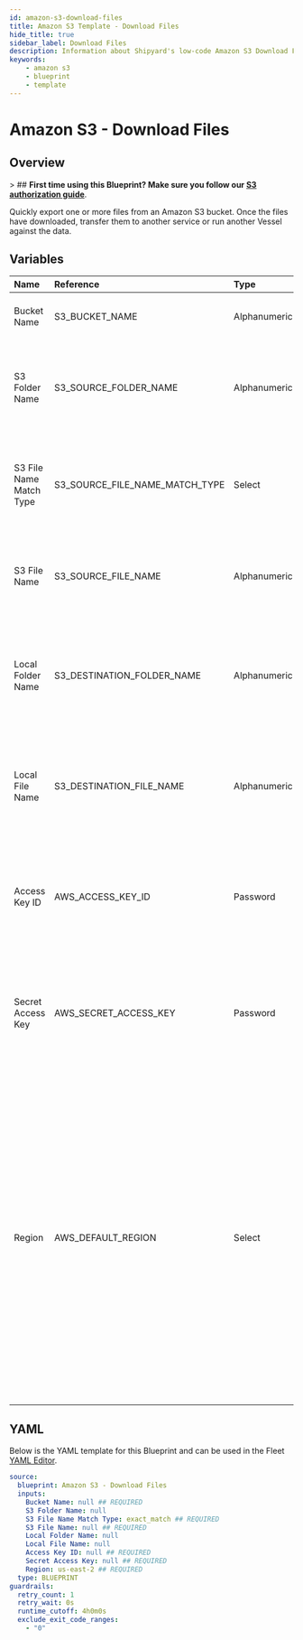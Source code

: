 ```yaml
---
id: amazon-s3-download-files
title: Amazon S3 Template - Download Files
hide_title: true
sidebar_label: Download Files
description: Information about Shipyard's low-code Amazon S3 Download Files blueprint. Quickly export one or more files from an Amazon S3 bucket. Once the files have downloaded, transfer them to another service or run another Vessel against the data.
keywords:
    - amazon s3
    - blueprint
    - template
---
```


# Amazon S3 - Download Files

## Overview

&gt; ## **First time using this Blueprint? Make sure you follow our [S3 authorization guide](https://www.shipyardapp.com/docs/blueprint-library/amazon-s3/amazon-s3-authorization/)**.

Quickly export one or more files from an Amazon S3 bucket. Once the files have downloaded, transfer them to another service or run another Vessel against the data.



## Variables

| Name | Reference | Type | Required | Default | Options | Description |
|:---|:---|:---|:---|:---|:---|:---|
| Bucket Name | S3_BUCKET_NAME | Alphanumeric | :white_check_mark: | - | - | The target S3 bucket the target file is stored in. |
| S3 Folder Name | S3_SOURCE_FOLDER_NAME | Alphanumeric | :heavy_minus_sign: | - | - | Name of the folder where the file is stored in the S3 Bucket. If left blank, looks in the root directory. |
| S3 File Name Match Type | S3_SOURCE_FILE_NAME_MATCH_TYPE | Select | :white_check_mark: | `exact_match` | Exact Match: `exact_match`<br></br><br></br>Regex Match: `regex_match` | Determines if the text in &#34;S3 File Name&#34; will look for one file with exact match, or multiple files using regex. |
| S3 File Name | S3_SOURCE_FILE_NAME | Alphanumeric | :white_check_mark: | - | - | Name of the target file in the S3 bucket. Can be regex if &#34;Match Type&#34; is set accordingly. |
| Local Folder Name | S3_DESTINATION_FOLDER_NAME | Alphanumeric | :heavy_minus_sign: | - | - | Folder where the file(s) should be downloaded on Shipyard. Leaving blank will place the file in the home directory. |
| Local File Name | S3_DESTINATION_FILE_NAME | Alphanumeric | :heavy_minus_sign: | - | - | What to name the file(s) being downloaded on Shipyard. If left blank, defaults to the original file name(s). |
| Access Key ID | AWS_ACCESS_KEY_ID | Password | :white_check_mark: | - | - | The access key ID for programmatic IAM user used to download the file. See Authorization documentation for more information. |
| Secret Access Key | AWS_SECRET_ACCESS_KEY | Password | :white_check_mark: | - | - | The secret access key for programmatic IAM user used to download the file. See Authorization documentation for more information. |
| Region | AWS_DEFAULT_REGION | Select | :white_check_mark: | `us-east-2` | `us-east-2`, `us-east-1`, `us-west-1`, `us-west-2`, `af-south-1`, `ap-east-1`, `ap-south-1`, `ap-northeast-3`, `ap-northeast-2`, `ap-southeast-1`, `ap-southeast-2`, `ap-northeast-1`, `ca-central-1`, `cn-north-1`, `cn-northwest-1`, `eu-central-1`, `eu-west-1`, `eu-west-2`, `eu-south-1`, `eu-west-3`, `eu-north-1`, `sa-east-1`, `me-south-1` | The AWS region for the S3 bucket and IAM user. |


## YAML

Below is the YAML template for this Blueprint and can be used in the Fleet [YAML Editor](../../reference/fleets.md#yaml-editor).

```yaml
source:
  blueprint: Amazon S3 - Download Files
  inputs:
    Bucket Name: null ## REQUIRED
    S3 Folder Name: null 
    S3 File Name Match Type: exact_match ## REQUIRED
    S3 File Name: null ## REQUIRED
    Local Folder Name: null 
    Local File Name: null 
    Access Key ID: null ## REQUIRED
    Secret Access Key: null ## REQUIRED
    Region: us-east-2 ## REQUIRED
  type: BLUEPRINT
guardrails:
  retry_count: 1
  retry_wait: 0s
  runtime_cutoff: 4h0m0s
  exclude_exit_code_ranges:
    - "0"
```
